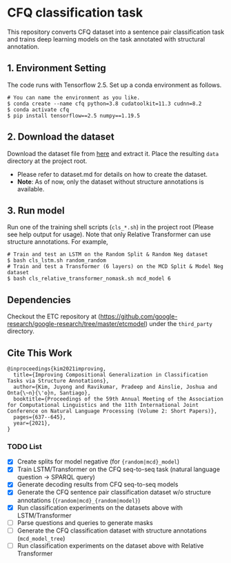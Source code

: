 # CFQ classification task

This repository converts CFQ dataset into a sentence pair classification task and trains deep learning models on the task annotated with structural annotation.

## 1. Environment Setting
The code runs with Tensorflow 2.5. Set up a conda environment as follows.
```shell
# You can name the environment as you like.
$ conda create --name cfq python=3.8 cudatoolkit=11.3 cudnn=8.2
$ conda activate cfq
$ pip install tensorflow==2.5 numpy==1.19.5
```

## 2. Download the dataset
Download the dataset file from [here](https://drive.google.com/file/d/1dcZW7Z66GwtH3wBRehRBvIxWZmWmVpwx/view?usp=drive_link) and extract it. Place the resulting `data` directory at the project root.
- Please refer to dataset.md for details on how to create the dataset.
- **Note**: As of now, only the dataset without structure annotations is available.

<!---
**Note**: Currently, dataset with structure annotation (or when `output_tree` is `true`) can be generated when `xlink_mapping.pkl` is placed under the dataset output dir (This file can be generated using a jupyter notebook `colab/cfq_xlink_mutual_information.ipynb` and the dataset of the same config but without structure annotation).
-->

## 3. Run model
Run one of the training shell scripts (`cls_*.sh`) in the project root (Please see help output for usage). Note that only Relative Transformer can use structure annotations. For example,
```shell
# Train and test an LSTM on the Random Split & Random Neg dataset
$ bash cls_lstm.sh random_random
# Train and test a Transformer (6 layers) on the MCD Split & Model Neg dataset
$ bash cls_relative_transformer_nomask.sh mcd_model 6
```

## Dependencies
Checkout the ETC repository at (https://github.com/google-research/google-research/tree/master/etcmodel) under the `third_party` directory.

## Cite This Work
```
@inproceedings{kim2021improving,
  title={Improving Compositional Generalization in Classification Tasks via Structure Annotations},
  author={Kim, Juyong and Ravikumar, Pradeep and Ainslie, Joshua and Onta{\~n}{\'o}n, Santiago},
  booktitle={Proceedings of the 59th Annual Meeting of the Association for Computational Linguistics and the 11th International Joint Conference on Natural Language Processing (Volume 2: Short Papers)},
  pages={637--645},
  year={2021},
}
```

### TODO List
- [x]  Create splits for model negative (for `{random|mcd}_model`)
- [x]  Train LSTM/Transformer on the CFQ seq-to-seq task (natural language question -> SPARQL query)
- [x]  Generate decoding results from CFQ seq-to-seq models
- [x]  Generate the CFQ sentence pair classification dataset w/o structure annotations (`{random|mcd}_{random|model}`)
- [x]  Run classification experiments on the datasets above with LSTM/Transformer
- [ ]  Parse questions and queries to generate masks
- [ ]  Generate the CFQ classification dataset with structure annotations (`mcd_model_tree`)
- [ ]  Run classification experiments on the dataset above with Relative Transformer
